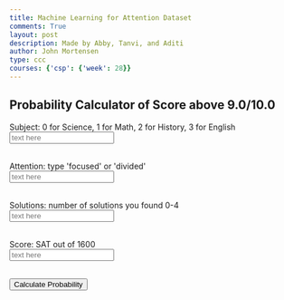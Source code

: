 ```yaml
---
title: Machine Learning for Attention Dataset
comments: True
layout: post
description: Made by Abby, Tanvi, and Aditi
author: John Mortensen
type: ccc
courses: {'csp': {'week': 28}}
---
```



<html lang="en">
<head>
<meta charset="UTF-8">
<meta name="viewport" content="width=device-width, initial-scale=1.0">
<title>Probability Calculator</title>
</head>
<body>

<h2>Probability Calculator of Score above 9.0/10.0</h2>

<!-- Questions -->
<div>
  <label for="subjectInput">Subject: 0 for Science, 1 for Math, 2 for History, 3 for English</label><br>
  <input type="number" id="subjectInput" placeholder="text here"><br><br>

  <label for="attentionInput">Attention: type 'focused' or 'divided'</label><br>
  <input type="text" id="attentionInput" placeholder="text here"><br><br>

  <label for="solutionsInput">Solutions: number of solutions you found 0-4</label><br>
  <input type="number" id="solutionsInput" placeholder="text here"><br><br>

  <label for="SATinput">Score: SAT out of 1600</label><br>
  <input type="number" id="SATInput" placeholder="text here"><br><br>

</div>

<!-- Button to Calculate Probability -->
<div>
  <button onclick="calculateProbability()">Calculate Probability</button>
</div>

<!-- Display Probability -->
<div id="probabilityResult"></div>

<script>
function calculateProbability() {
  // Get inputs
  var subject = parseInt(document.getElementById("subjectInput").value);
  var attention = document.getElementById("attentionInput").value;
  var solutions = parseInt(document.getElementById("solutionsInput").value);
  var solutions = document.getElementById(document.getElementById("SATInput").value);

  // Validate inputs
  if (isNaN(subject) || isNaN(solutions) || (attention !== 'focused' && attention !== 'divided')) {
    alert("Please enter valid inputs.");
    return;
  }

  // Simulate calculation (replace with actual API call)
  var probability = Math.random() * 100; // Random probability between 0 and 100

  // Display result
  var resultElement = document.getElementById("probabilityResult");
  resultElement.innerHTML = "Probability of getting a score above 9.0: " + probability.toFixed(2) + "%";
}
</script>

</body>
</html>
